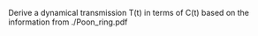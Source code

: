 Derive a dynamical transmission T(t) in terms of C(t) based on the information from ./Poon_ring.pdf
